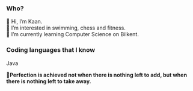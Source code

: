### Who?
💎  Hi, I’m Kaan.    
🏅 I’m interested in swimming, chess and fitness.    
📖  I’m currently learning Computer Science on Bilkent.    

### Coding languages that I know
Java


**🎯Perfection is achieved not when there is nothing left to add, but when there is nothing left to take away.**
<!---
KaanAydinli/KaanAydinli is a ✨ special ✨ repository because its `README.md` (this file) appears on your GitHub profile.
You can click the Preview link to take a look at your changes.
--->
